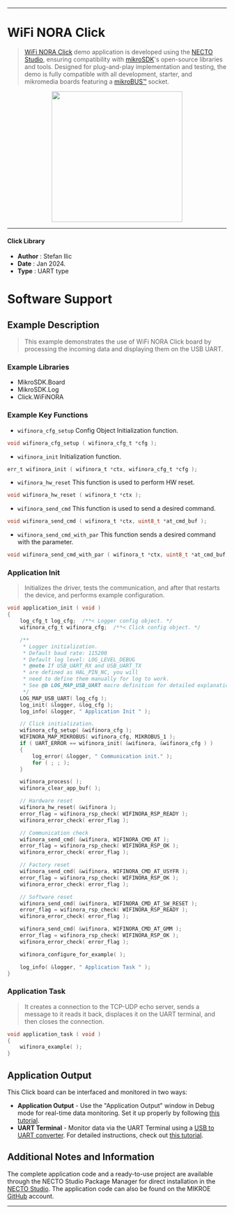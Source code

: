 
---
# WiFi NORA Click

> [WiFi NORA Click](https://www.mikroe.com/?pid_product=MIKROE-6217) demo application is developed using
the [NECTO Studio](https://www.mikroe.com/necto), ensuring compatibility with [mikroSDK](https://www.mikroe.com/mikrosdk)'s
open-source libraries and tools. Designed for plug-and-play implementation and testing, the demo is fully compatible with
all development, starter, and mikromedia boards featuring a [mikroBUS&trade;](https://www.mikroe.com/mikrobus) socket.

<p align="center">
  <img src="https://www.mikroe.com/?pid_product=MIKROE-6217&image=1" height=300px>
</p>

---

#### Click Library

- **Author**        : Stefan Ilic
- **Date**          : Jan 2024.
- **Type**          : UART type

# Software Support

## Example Description

> This example demonstrates the use of WiFi NORA Click board by processing
  the incoming data and displaying them on the USB UART.

### Example Libraries

- MikroSDK.Board
- MikroSDK.Log
- Click.WiFiNORA

### Example Key Functions

- `wifinora_cfg_setup` Config Object Initialization function.
```c
void wifinora_cfg_setup ( wifinora_cfg_t *cfg );
```

- `wifinora_init` Initialization function.
```c
err_t wifinora_init ( wifinora_t *ctx, wifinora_cfg_t *cfg );
```

- `wifinora_hw_reset` This function is used to perform HW reset.
```c
void wifinora_hw_reset ( wifinora_t *ctx );
```

- `wifinora_send_cmd` This function is used to send a desired command.
```c
void wifinora_send_cmd ( wifinora_t *ctx, uint8_t *at_cmd_buf );
```

- `wifinora_send_cmd_with_par` This function sends a desired command with the parameter.
```c
void wifinora_send_cmd_with_par ( wifinora_t *ctx, uint8_t *at_cmd_buf, uint8_t *param_buf );
```

### Application Init

> Initializes the driver, tests the communication, and after that restarts the device, and performs example configuration.

```c
void application_init ( void ) 
{
    log_cfg_t log_cfg;  /**< Logger config object. */
    wifinora_cfg_t wifinora_cfg;  /**< Click config object. */

    /** 
     * Logger initialization.
     * Default baud rate: 115200
     * Default log level: LOG_LEVEL_DEBUG
     * @note If USB_UART_RX and USB_UART_TX 
     * are defined as HAL_PIN_NC, you will 
     * need to define them manually for log to work. 
     * See @b LOG_MAP_USB_UART macro definition for detailed explanation.
     */
    LOG_MAP_USB_UART( log_cfg );
    log_init( &logger, &log_cfg );
    log_info( &logger, " Application Init " );

    // Click initialization.
    wifinora_cfg_setup( &wifinora_cfg );
    WIFINORA_MAP_MIKROBUS( wifinora_cfg, MIKROBUS_1 );
    if ( UART_ERROR == wifinora_init( &wifinora, &wifinora_cfg ) ) 
    {
        log_error( &logger, " Communication init." );
        for ( ; ; );
    }

    wifinora_process( );
    wifinora_clear_app_buf( );

    // Hardware reset
    wifinora_hw_reset( &wifinora );
    error_flag = wifinora_rsp_check( WIFINORA_RSP_READY );
    wifinora_error_check( error_flag );

    // Communication check
    wifinora_send_cmd( &wifinora, WIFINORA_CMD_AT );
    error_flag = wifinora_rsp_check( WIFINORA_RSP_OK );
    wifinora_error_check( error_flag );

    // Factory reset
    wifinora_send_cmd( &wifinora, WIFINORA_CMD_AT_USYFR );
    error_flag = wifinora_rsp_check( WIFINORA_RSP_OK );
    wifinora_error_check( error_flag );

    // Software reset
    wifinora_send_cmd( &wifinora, WIFINORA_CMD_AT_SW_RESET );
    error_flag = wifinora_rsp_check( WIFINORA_RSP_READY );
    wifinora_error_check( error_flag );

    wifinora_send_cmd( &wifinora, WIFINORA_CMD_AT_GMM );
    error_flag = wifinora_rsp_check( WIFINORA_RSP_OK );
    wifinora_error_check( error_flag );

    wifinora_configure_for_example( );

    log_info( &logger, " Application Task " );
}
```

### Application Task

> It creates a connection to the TCP-UDP echo server, sends a message to it reads it back, displaces it on the UART terminal, and then closes the connection.

```c
void application_task ( void ) 
{
    wifinora_example( );
}
```

## Application Output

This Click board can be interfaced and monitored in two ways:
- **Application Output** - Use the "Application Output" window in Debug mode for real-time data monitoring.
Set it up properly by following [this tutorial](https://www.youtube.com/watch?v=ta5yyk1Woy4).
- **UART Terminal** - Monitor data via the UART Terminal using
a [USB to UART converter](https://www.mikroe.com/click/interface/usb?interface*=uart,uart). For detailed instructions,
check out [this tutorial](https://help.mikroe.com/necto/v2/Getting%20Started/Tools/UARTTerminalTool).

## Additional Notes and Information

The complete application code and a ready-to-use project are available through the NECTO Studio Package Manager for 
direct installation in the [NECTO Studio](https://www.mikroe.com/necto). The application code can also be found on
the MIKROE [GitHub](https://github.com/MikroElektronika/mikrosdk_click_v2) account.

---
